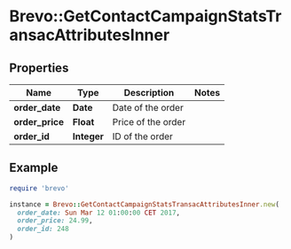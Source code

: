 # Brevo::GetContactCampaignStatsTransacAttributesInner

## Properties

| Name | Type | Description | Notes |
| ---- | ---- | ----------- | ----- |
| **order_date** | **Date** | Date of the order |  |
| **order_price** | **Float** | Price of the order |  |
| **order_id** | **Integer** | ID of the order |  |

## Example

```ruby
require 'brevo'

instance = Brevo::GetContactCampaignStatsTransacAttributesInner.new(
  order_date: Sun Mar 12 01:00:00 CET 2017,
  order_price: 24.99,
  order_id: 248
)
```


